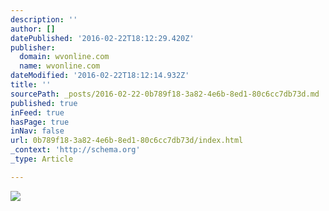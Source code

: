 ```yaml
---
description: ''
author: []
datePublished: '2016-02-22T18:12:29.420Z'
publisher:
  domain: wvonline.com
  name: wvonline.com
dateModified: '2016-02-22T18:12:14.932Z'
title: ''
sourcePath: _posts/2016-02-22-0b789f18-3a82-4e6b-8ed1-80c6cc7db73d.md
published: true
inFeed: true
hasPage: true
inNav: false
url: 0b789f18-3a82-4e6b-8ed1-80c6cc7db73d/index.html
_context: 'http://schema.org'
_type: Article

---
```

![](http://wvonline.com/bhs/Pictures/1.jpg)